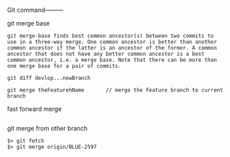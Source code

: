 
Git command———

git merge base
```
git merge-base finds best common ancestor(s) between two commits to use in a three-way merge. One common ancestor is better than another common ancestor if the latter is an ancestor of the former. A common ancestor that does not have any better common ancestor is a best common ancestor, i.e. a merge base. Note that there can be more than one merge base for a pair of commits.
```

```
git diff devlop...newBranch
```


```
git merge theFeaturehName       // merge the Feature branch to current branch

```

fast forward merge
```

```


git merge from other branch
```
$> git fetch
$> git merge origin/BLUE-2597
```
